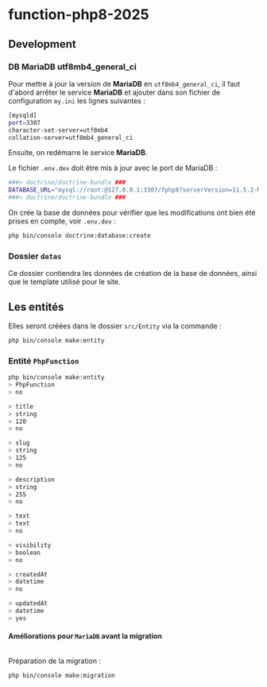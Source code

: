# function-php8-2025

## Development

### DB MariaDB utf8mb4_general_ci

Pour mettre à jour la version de **MariaDB** en `utf8mb4_general_ci`, il faut d'abord arrêter le service **MariaDB** et ajouter dans son fichier de configuration `my.ini` les lignes suivantes :

```bash
[mysqld]
port=3307
character-set-server=utf8mb4
collation-server=utf8mb4_general_ci
```

Ensuite, on redémarre le service **MariaDB**.

Le fichier `.env.dev` doit être mis à jour avec le port de MariaDB :

```bash
###> doctrine/doctrine-bundle ###
DATABASE_URL="mysql://root:@127.0.0.1:3307/fphp8?serverVersion=11.5.2-MariaDB&charset=utf8mb4"
###< doctrine/doctrine-bundle ###
```

On crée la base de données pour vérifier que les modifications ont bien été prises en compte, voir `.env.dev` :

```bash
php bin/console doctrine:database:create
```

### Dossier `datas`

Ce dossier contiendra les données de création de la base de données, ainsi que le template utilisé pour le site.

## Les entités

Elles seront créées dans le dossier `src/Entity` via la commande :

```bash
php bin/console make:entity
```

### Entité `PhpFunction`

```bash
php bin/console make:entity 
> PhpFunction
> no

> title
> string
> 120
> no

> slug
> string
> 125
> no

> description
> string
> 255
> no

> text
> text
> no

> visibility
> boolean
> no

> createdAt
> datetime
> no

> updatedAt
> datetime
> yes

```

#### Améliorations pour `MariaDB` avant la migration

```php

```

Préparation de la migration :

```bash
php bin/console make:migration
```
